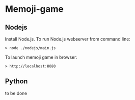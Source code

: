 # Memoji-game

## Nodejs

Install Node.js. To run Node.js webserver from command line:
```
> node ./nodejs/main.js
```
To launch memoji game in browser:
```
> http://localhost:8080
```

## Python

to be done

